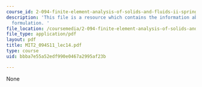 ```yaml
---
course_id: 2-094-finite-element-analysis-of-solids-and-fluids-ii-spring-2011
description: 'This file is a resource which contains the information about total Lagrangian
  formulation. '
file_location: /coursemedia/2-094-finite-element-analysis-of-solids-and-fluids-ii-spring-2011/bbba7e55a52edf990e0467a2995af23b_MIT2_094S11_lec14.pdf
file_type: application/pdf
layout: pdf
title: MIT2_094S11_lec14.pdf
type: course
uid: bbba7e55a52edf990e0467a2995af23b

---
```

None